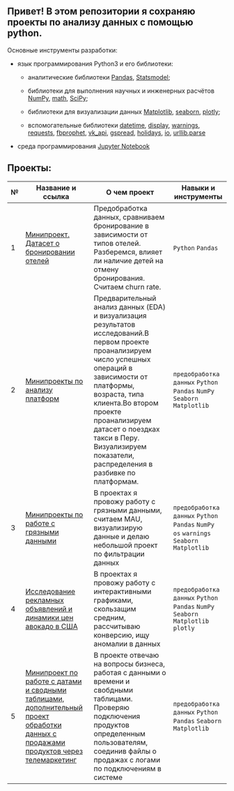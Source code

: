 ## Привет! В этом репозитории я сохраняю проекты по анализу данных с помощью python.

Основные инструменты разработки:

* язык программирования Python3 и его библиотеки:

    + аналитические библиотеки [Pandas](https://pandas.pydata.org/), [Statsmodel](https://www.statsmodels.org/stable/index.html);

    + библиотеки для выполнения научных и инженерных расчётов [NumPy](https://numpy.org/), [math](https://docs.python.org/3/library/math.html), [SciPy](https://scipy.org/);

    + библиотеки для визуализации данных [Matplotlib](https://matplotlib.org/), [seaborn](https://seaborn.pydata.org/), [plotly](https://plotly.com/python/);

    + вспомогательные библиотеки [datetime](https://docs.python.org/3/library/datetime.html), [display](https://ipython.org/ipython-doc/3/api/generated/IPython.display.html), [warnings](https://docs.python.org/3/library/warnings.html), [requests](https://pythonru.com/biblioteki/kratkoe-rukovodstvo-po-biblioteke-python-requests), [fbprophet](https://facebook.github.io/prophet/docs/quick_start.html), [vk_api](https://vk-api.readthedocs.io/en/latest/), [gspread](https://docs.gspread.org/en/latest/), [holidays](https://pypi.org/project/holidays/), [io](https://docs.python.org/3/library/io.html), [urllib.parse](https://docs.python.org/3/library/urllib.parse.html)

* среда программирования [Jupyter Notebook](https://jupyter.org/)

## Проекты:
| №| Название и ссылка | О чем проект                                                     | Навыки и инструменты           |  
|-----------|-------------------|------------------------------------------------------------------|-----------------------------------|
|1              |[Минипроект. Датасет о бронировании отелей](https://github.com/belladzhu/python_projects/tree/main/mini-project%20booking/)| Предобработка данных, сравниваем бронирование в зависимости от типов отелей. Разберемся, влияет ли наличие детей на отмену бронирования. Считаем churn rate.  |`Python` `Pandas`|
|2              |[Минипроекты по анализу платформ](https://github.com/belladzhu/python_projects/tree/main/mini-projects%20platform/)|Предварительный анализ данных (EDA) и визуализация результатов исследований.В первом проекте проанализируем число успешных операций в зависимости от платформы, возраста, типа клиента.Во втором проекте проанализируем датасет о поездках такси в Перу. Визуализируем показатели, распределения в разбивке по платформам.|`предобработка данных` `Python` `Pandas` `NumPy` `Seaborn` `Matplotlib` |
|3              |[Минипроекты по работе с грязными данными](https://github.com/belladzhu/python_projects/tree/main/working-with-dirty-data)|В проектах я провожу работу с грязными данными, считаем MAU, визуализирую данные и делаю небольшой проект по фильтрации данных|`предобработка данных` `Python` `Pandas` `NumPy` `os` `warnings` `Seaborn` `Matplotlib`  |
|4              |[Исследование рекламных объявлений и динамики цен авокадо в США](https://github.com/belladzhu/python_projects/tree/main/mini-projects-window)|В проектах я провожу работу с интерактивными графиками, скользащим средним, рассчитываю конверсию, ищу аномалии в данных|`предобработка данных` `Python` `Pandas` `NumPy` `Seaborn` `Matplotlib` `plotly` |
|5              |[Минипроект по работе с датами и сводными таблицами, дополнительный проект обработки данных с продажами продуктов через телемаркетинг](https://github.com/belladzhu/python_projects/tree/main/date-time)|В проекте отвечаю на вопросы бизнеса, работая с данными о времени и свобдными таблицами.  Проверяю подключения продуктов определенным пользователям, соединив файлы о продажах с логами по подключениям в системе |`предобработка данных` `Python` `Pandas` `Seaborn` `Matplotlib` |
